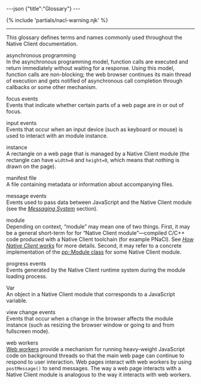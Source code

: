 ---json {"title":"Glossary"} ---

{% include 'partials/nacl-warning.njk' %}

------------------------------------------------------------------------

This glossary defines terms and names commonly used throughout the Native Client documentation.

asynchronous programming  
In the asynchronous programming model, function calls are executed and return immediately without waiting for a response. Using this model, function calls are non-blocking; the web browser continues its main thread of execution and gets notified of asynchronous call completion through callbacks or some other mechanism.

focus events  
Events that indicate whether certain parts of a web page are in or out of focus.

input events  
Events that occur when an input device (such as keyboard or mouse) is used to interact with an module instance.

instance  
A rectangle on a web page that is managed by a Native Client module (the rectangle can have `width=0` and `height=0`, which means that nothing is drawn on the page).

manifest file  
A file containing metadata or information about accompanying files.

message events  
Events used to pass data between JavaScript and the Native Client module (see the <a href="/docs/native-client/devguide/coding/message-system" class="reference internal"><em>Messaging System</em></a> section).

module  
Depending on context, “module” may mean one of two things. First, it may be a general short-term for for “Native Client module”—compiled C/C++ code produced with a Native Client toolchain (for example PNaCl). See <a href="/docs/native-client/overview#link-how-nacl-works" class="reference internal"><em>How Native Client works</em></a> for more details. Second, it may refer to a concrete implementation of the <a href="/docs/native-client/pepper_stable/cpp/classpp_1_1_module" class="reference external">pp::Module class</a> for some Native Client module.

progress events  
Events generated by the Native Client runtime system during the module loading process.

Var  
An object in a Native Client module that corresponds to a JavaScript variable.

view change events  
Events that occur when a change in the browser affects the module instance (such as resizing the browser window or going to and from fullscreen mode).

web workers  
<a href="http://en.wikipedia.org/wiki/Web_Workers" class="reference external">Web workers</a> provide a mechanism for running heavy-weight JavaScript code on background threads so that the main web page can continue to respond to user interaction. Web pages interact with web workers by using `postMessage()` to send messages. The way a web page interacts with a Native Client module is analogous to the way it interacts with web workers.
